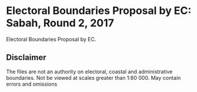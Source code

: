 # Electoral Boundaries Proposal by EC: Sabah, Round 2, 2017

Electoral Boundaries Proposal by EC.

## Disclaimer

The files are not an authority on electoral, coastal and administrative boundaries. Not be viewed at scales greater than 1:80 000. May contain errors and omissions

